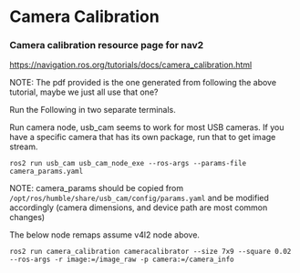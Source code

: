 # Camera Calibration


### Camera calibration resource page for nav2
https://navigation.ros.org/tutorials/docs/camera_calibration.html

NOTE: The pdf provided is the one generated from following the above tutorial, maybe we just all use that one?


Run the Following in two separate terminals.


Run camera node, usb_cam seems to work for most USB cameras. If you have a specific camera that has its own package, run that to get image stream.
```
ros2 run usb_cam usb_cam_node_exe --ros-args --params-file camera_params.yaml 
```
NOTE: camera_params should be copied from 
`/opt/ros/humble/share/usb_cam/config/params.yaml` 
and be modified accordingly (camera dimensions, and device path are most common changes)



The below node remaps assume v4l2 node above.
```
ros2 run camera_calibration cameracalibrator --size 7x9 --square 0.02 --ros-args -r image:=/image_raw -p camera:=/camera_info
```


